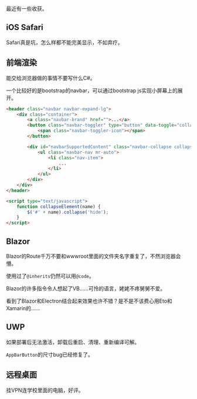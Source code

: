 最近有一些收获。

## iOS Safari
Safari真是坑，怎么样都不能完美显示，不如弃疗。

## 前端渲染
能交给浏览器做的事情不要写什么C#。

一个比较好的是bootstrap的navbar，可以通过bootstrap js实现小屏幕上的展开。

``` html
<header class="navbar navbar-expand-lg">
    <div class="container">
        <a class="navbar-brand" href="">...</a>
        <button class="navbar-toggler" type="button" data-toggle="collapse" data-target="#navbarSupportedContent">
            <span class="navbar-toggler-icon"></span>
        </button>

        <div id="navbarSupportedContent" class="navbar-collapse collapse" onclick='collapseElement("navbarSupportedContent")'>
            <ul class="navbar-nav mr-auto">
                <li class="nav-item">
                    ...
                </li>
            </ul>
        </div>
    </div>
</header>

<script type="text/javascript">
    function collapseElement(name) {
        $('#' + name).collapse('hide');
    }
</script>
```

## Blazor
Blazor的Route千万不要和wwwroot里面的文件夹名字重复了，不然浏览器会懵。

使用过了`@inherits`仍然可以用`@code`。

Blazor的许多指令令人想起了VB……可怜的语言，姥姥不疼舅舅不爱。

看到了Blazor和Electron结合起来效果也许不错？是不是不该费心用Eto和Xamarin的……

## UWP
如果部署后无法激活，卸载后重启、清理、重新编译可解。

`AppBarButton`的尺寸bug已经修复了。

## 远程桌面
挂VPN连学校里面的电脑，好评。
